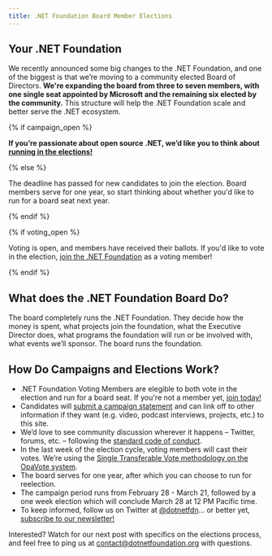 ```yaml
---
title: .NET Foundation Board Member Elections
---
```


## Your .NET Foundation

We recently announced some big changes to the .NET Foundation, and one of the biggest is that we’re moving to a community elected Board of Directors. **We're expanding the board from three to seven members, with one single seat appointed by Microsoft and the remaining six elected by the community.** This structure will help the .NET Foundation scale and better serve the .NET ecosystem.

{% if campaign_open %}

**If you’re passionate about open source .NET, we’d like you to think about [running in the elections!](/campaign)**

{% else %}

The deadline has passed for new candidates to join the election. Board members serve for one year, so start thinking about whether you'd like to run for a board seat next year.

{% endif %}

{% if voting_open %}

Voting is open, and members have received their ballots. If you'd like to vote in the election, [join the .NET Foundation](https://members.dotnetfoundation.org) as a voting member!

{% endif %}

## What does the .NET Foundation Board Do?

The board completely runs the .NET Foundation. They decide how the money is spent, what projects join the foundation, what the Executive Director does, what programs the foundation will run or be involved with, what events we’ll sponsor. The board runs the foundation.

## How Do Campaigns and Elections Work?

*   .NET Foundation Voting Members are elegible to both vote in the election and run for a board seat. If you're not a member yet, [join today!](https://dotnetfoundation.org/become-a-member)
*   Candidates will [submit a campaign statement](/campaign) and can link off to other information if they want (e.g. video, podcast interviews, projects, etc.) to this site.
*   We’d love to see community discussion wherever it happens – Twitter, forums, etc. – following the [standard code of conduct](https://dotnetfoundation.org/code-of-conduct).
*   In the last week of the election cycle, voting members will cast their votes. We’re using the [Single Transferable Vote methodology on the OpaVote system](https://www.opavote.com/methods/single-transferable-vote).
*   The board serves for one year, after which you can choose to run for reelection.
*   The campaign period runs from February 28 - March 21, followed by a one week election which will conclude March 28 at 12 PM Pacific time.
*   To keep informed, follow us on Twitter at [@dotnetfdn](https://twitter.com/dotnetfdn)... or better yet, [subscribe to our newsletter!](http://eepurl.com/dhL_qb)

Interested? Watch for our next post with specifics on the elections process, and feel free to ping us at [contact@dotnetfoundation.org](mailto:contact@dotnetfoundation.org) with questions.


